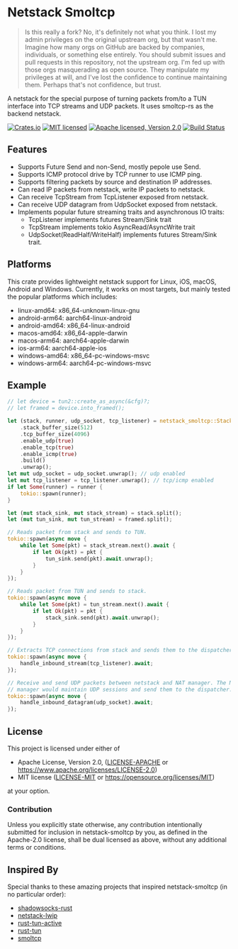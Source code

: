 # Netstack Smoltcp

> Is this really a fork? No, it's definitely not what you think. I lost my admin privileges on the original upstream org, but that wasn't me. Imagine how many orgs on GitHub are backed by companies, individuals, or something else entirely. You should submit issues and pull requests in this repository, not the upstream org. I'm fed up with those orgs masquerading as open source. They manipulate my privileges at will, and I've lost the confidence to continue maintaining them. Perhaps that's not confidence, but trust.

A netstack for the special purpose of turning packets from/to a TUN interface into TCP streams and UDP packets. It uses smoltcp-rs as the backend netstack.

[![Crates.io][crates-badge]][crates-url]
[![MIT licensed][mit-badge]][mit-url]
[![Apache licensed, Version 2.0][apache-badge]][apache-url]
[![Build Status][actions-badge]][actions-url]

[crates-badge]: https://img.shields.io/crates/v/netstack-smoltcp.svg
[crates-url]: https://crates.io/crates/netstack-smoltcp
[mit-badge]: https://img.shields.io/badge/license-MIT-blue.svg
[mit-url]: https://github.com/automesh-network/netstack-smoltcp/blob/master/LICENSE-MIT
[apache-badge]: https://img.shields.io/badge/license-APACHE2.0-blue.svg
[apache-url]: https://github.com/automesh-network/netstack-smoltcp/blob/master/LICENSE-APACHE
[actions-badge]: https://github.com/automesh-network/netstack-smoltcp/workflows/CI/badge.svg
[actions-url]: https://github.com/automesh-network/netstack-smoltcp/actions?query=workflow%3ACI+branch%3Amain

## Features

- Supports Future Send and non-Send, mostly pepole use Send.
- Supports ICMP protocol drive by TCP runner to use ICMP ping.
- Supports filtering packets by source and destination IP addresses.
- Can read IP packets from netstack, write IP packets to netstack.
- Can receive TcpStream from TcpListener exposed from netstack.
- Can receive UDP datagram from UdpSocket exposed from netstack.
- Implements popular future streaming traits and asynchronous IO traits:
    * TcpListener implements futures Stream/Sink trait
    * TcpStream implements tokio AsyncRead/AsyncWrite trait
    * UdpSocket(ReadHalf/WriteHalf) implements futures Stream/Sink trait.

## Platforms

This crate provides lightweight netstack support for Linux, iOS, macOS, Android and Windows.
Currently, it works on most targets, but mainly tested the popular platforms which includes:
- linux-amd64: x86_64-unknown-linux-gnu
- android-arm64: aarch64-linux-android
- android-amd64: x86_64-linux-android
- macos-amd64: x86_64-apple-darwin
- macos-arm64: aarch64-apple-darwin
- ios-arm64: aarch64-apple-ios
- windows-amd64: x86_64-pc-windows-msvc
- windows-arm64: aarch64-pc-windows-msvc

## Example

```rust
// let device = tun2::create_as_async(&cfg)?;
// let framed = device.into_framed();

let (stack, runner, udp_socket, tcp_listener) = netstack_smoltcp::StackBuilder::default()
    .stack_buffer_size(512)
    .tcp_buffer_size(4096)
    .enable_udp(true)
    .enable_tcp(true)
    .enable_icmp(true)
    .build()
    .unwrap();
let mut udp_socket = udp_socket.unwrap(); // udp enabled
let mut tcp_listener = tcp_listener.unwrap(); // tcp/icmp enabled
if let Some(runner) = runner {
    tokio::spawn(runner);
}

let (mut stack_sink, mut stack_stream) = stack.split();
let (mut tun_sink, mut tun_stream) = framed.split();

// Reads packet from stack and sends to TUN.
tokio::spawn(async move {
    while let Some(pkt) = stack_stream.next().await {
        if let Ok(pkt) = pkt {
            tun_sink.send(pkt).await.unwrap();
        }
    }
});

// Reads packet from TUN and sends to stack.
tokio::spawn(async move {
    while let Some(pkt) = tun_stream.next().await {
        if let Ok(pkt) = pkt {
            stack_sink.send(pkt).await.unwrap();
        }
    }
});

// Extracts TCP connections from stack and sends them to the dispatcher.
tokio::spawn(async move {
    handle_inbound_stream(tcp_listener).await;
});

// Receive and send UDP packets between netstack and NAT manager. The NAT
// manager would maintain UDP sessions and send them to the dispatcher.
tokio::spawn(async move {
    handle_inbound_datagram(udp_socket).await;
});
```

## License

This project is licensed under either of

 * Apache License, Version 2.0, ([LICENSE-APACHE](LICENSE-APACHE) or
   https://www.apache.org/licenses/LICENSE-2.0)
 * MIT license ([LICENSE-MIT](LICENSE-MIT) or
   https://opensource.org/licenses/MIT)

at your option.

### Contribution

Unless you explicitly state otherwise, any contribution intentionally submitted
for inclusion in netstack-smoltcp by you, as defined in the Apache-2.0 license,
shall be dual licensed as above, without any additional terms or conditions.

## Inspired By

Special thanks to these amazing projects that inspired netstack-smoltcp (in no particular order):
- [shadowsocks-rust](https://github.com/shadowsocks/shadowsocks-rust/)
- [netstack-lwip](https://github.com/eycorsican/netstack-lwip/)
- [rust-tun-active](https://github.com/tun2proxy/rust-tun)
- [rust-tun](https://github.com/meh/rust-tun/)
- [smoltcp](https://github.com/smoltcp-rs/smoltcp)
